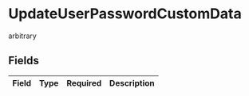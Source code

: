 # UpdateUserPasswordCustomData

arbitrary


## Fields

| Field       | Type        | Required    | Description |
| ----------- | ----------- | ----------- | ----------- |